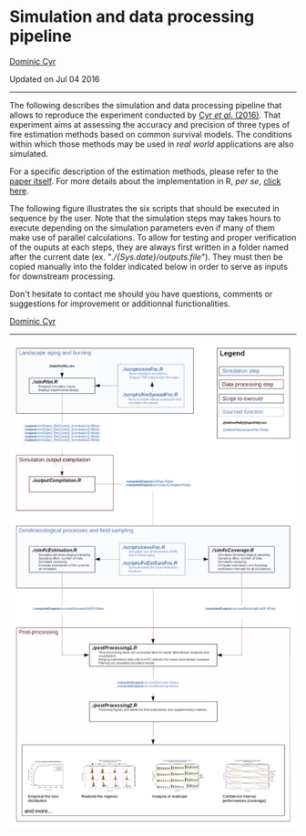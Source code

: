 # Simulation and data processing pipeline
[Dominic Cyr][5]

Updated on Jul 04 2016


-----------



The following describes the simulation and data processing pipeline that allows to reproduce the experiment conducted by [Cyr _et al_. (2016)][1]. That experiment aims at assessing the accuracy and precision of three types of fire estimation methods based on common survival models. The conditions within which those methods may be used in _real world_ applications are also simulated.

For a specific description of the estimation methods, please refer to the [paper itself][1]. For more details about the implementation in R, _per se_, [click here][2].

The following figure illustrates the six scripts that should be executed in sequence by the user. Note that the simulation steps may takes hours to execute depending on the simulation parameters even if many of them make use of parallel calculations. To allow for testing and proper verification of the ouputs at each steps, they are always first written in a folder named after the current date (ex. "_./{Sys.date}/outputs.file_"). They must then be copied manually into the folder indicated below in order to serve as inputs for downstream processing.

Don't hesitate to contact me should you have questions, comments or suggestions for improvement or additionnal functionalities.

[Dominic Cyr][5]

-----------



![alt text](./figures/pipeline.png)

[1]: http://www.mdpi.com/1999-4907/7/7/131/html
[2]: https://github.com/dcyr/survFire/tree/master/scripts
[3]: https://github.com/dcyr/survFire/blob/master/pipeline.md
[5]: http://dominiccyr.ca
